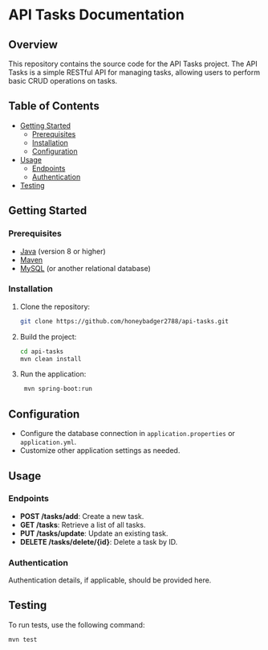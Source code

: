 # API Tasks Documentation

## Overview

This repository contains the source code for the API Tasks project. The API Tasks is a simple RESTful API for managing tasks, allowing users to perform basic CRUD operations on tasks.

## Table of Contents

- [Getting Started](#getting-started)
  - [Prerequisites](#prerequisites)
  - [Installation](#installation)
  - [Configuration](#configuration)
- [Usage](#usage)
  - [Endpoints](#endpoints)
  - [Authentication](#authentication)
- [Testing](#testing)

## Getting Started

### Prerequisites

- [Java](https://www.oracle.com/java/technologies/javase-downloads.html) (version 8 or higher)
- [Maven](https://maven.apache.org/download.cgi)
- [MySQL](https://dev.mysql.com/downloads/) (or another relational database)

### Installation

1. Clone the repository:
   ```bash
   git clone https://github.com/honeybadger2788/api-tasks.git
    ```

2. Build the project:
    ```bash
    cd api-tasks
    mvn clean install
    ```
3. Run the application:
   ```bash
    mvn spring-boot:run
    ```
## Configuration

- Configure the database connection in `application.properties` or `application.yml`.
- Customize other application settings as needed.

## Usage

### Endpoints

- **POST /tasks/add**: Create a new task.
- **GET /tasks**: Retrieve a list of all tasks.
- **PUT /tasks/update**: Update an existing task.
- **DELETE /tasks/delete/{id}**: Delete a task by ID.

### Authentication

Authentication details, if applicable, should be provided here.

## Testing

To run tests, use the following command:

```bash
mvn test
```
